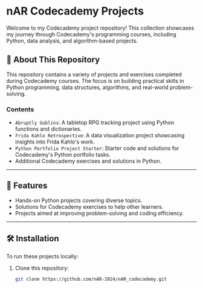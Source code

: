 # nAR Codecademy Projects

Welcome to my Codecademy project repository! This collection showcases my journey through Codecademy's programming courses, including Python, data analysis, and algorithm-based projects.

## 🚀 About This Repository

This repository contains a variety of projects and exercises completed during Codecademy courses. The focus is on building practical skills in Python programming, data structures, algorithms, and real-world problem-solving.

### **Contents**
- `Abruptly Goblins`: A tabletop RPG tracking project using Python functions and dictionaries.
- `Frida Kahlo Retrospective`: A data visualization project showcasing insights into Frida Kahlo's work.
- `Python Portfolio Project Starter`: Starter code and solutions for Codecademy's Python portfolio tasks.
- Additional Codecademy exercises and solutions in Python.

---

## 🔑 Features
- Hands-on Python projects covering diverse topics.
- Solutions for Codecademy exercises to help other learners.
- Projects aimed at improving problem-solving and coding efficiency.

---

## 🛠️ Installation

To run these projects locally:
1. Clone this repository:
   ```bash
   git clone https://github.com/nAR-2024/nAR_codecademy.git
